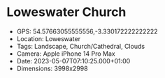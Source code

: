 # Loweswater Church

- GPS: 54.57663055555556,-3.330172222222222
- Location: Loweswater
- Tags: Landscape, Church/Cathedral, Clouds
- Camera: Apple iPhone 14 Pro Max
- Date: 2023-05-07T07:10:25.000+01:00
- Dimensions: 3998x2998
